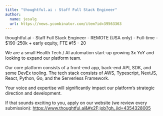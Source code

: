 ```yaml
---
title: "thoughtful.ai : Staff Full Stack Engineer"
author:
  name: jesalg
  url: https://news.ycombinator.com/item?id=39563363
---
```

thoughtful.ai - Staff Full Stack Engineer - REMOTE (USA only) - Full-time - $190-250k + early equity, FTE #15 - 20

We are a small Health Tech &#x2F; AI automation start-up growing 3x YoY and looking to expand our platform team.

Our core platform consists of a front-end app, back-end API, SDK, and some DevEx tooling. The tech stack consists of AWS, Typescript, NextJS, React, Python, Go, and the Serverless Framework.

Your voice and expertise will significantly impact our platform’s strategic direction and development.

If that sounds exciting to you, apply on our website (we review every submission): <a href="https:&#x2F;&#x2F;www.thoughtful.ai&#x2F;job?gh_jid=4354328005" rel="nofollow">https:&#x2F;&#x2F;www.thoughtful.ai&#x2F;job?gh_jid=4354328005</a>
